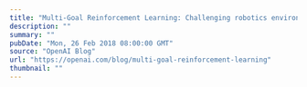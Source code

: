 ```yaml
---
title: "Multi-Goal Reinforcement Learning: Challenging robotics environments and request for research"
description: ""
summary: ""
pubDate: "Mon, 26 Feb 2018 08:00:00 GMT"
source: "OpenAI Blog"
url: "https://openai.com/blog/multi-goal-reinforcement-learning"
thumbnail: ""
---
```


